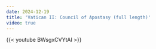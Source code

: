 ```yaml
---
date: 2024-12-19
title: 'Vatican II: Council of Apostasy (full length)'
video: true
---
```



{{< youtube BWsgxCVYtAI >}}
